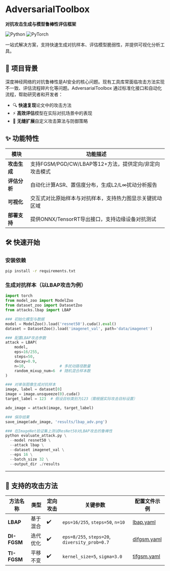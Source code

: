 # AdversarialToolbox  
**对抗攻击生成与模型鲁棒性评估框架**  

![Python](https://img.shields.io/badge/Python-3.8%2B-blue)
![PyTorch](https://img.shields.io/badge/PyTorch-2.0%2B-red)

一站式解决方案，支持快速生成对抗样本、评估模型脆弱性，并提供可视化分析工具。

## 🚀 项目背景  
深度神经网络的对抗鲁棒性是AI安全的核心问题。现有工具库常面临攻击方法实现不一致、评估流程碎片化等问题。AdversarialToolbox 通过标准化接口和自动化流程，帮助研究者和开发者：  
- 🔍 **快速复现**论文中的攻击方法  
- ⚡ **高效评估**模型在实际对抗场景中的表现  
- 🧩 **无缝扩展**自定义攻击算法与防御策略  

## ✨ 功能特性  
| 模块         | 功能描述                                                                 |  
|--------------|--------------------------------------------------------------------------|  
| **攻击生成** | 支持FGSM/PGD/CW/LBAP等12+方法，提供定向/非定向攻击模式                   |  
| **评估分析** | 自动化计算ASR、置信度分布，生成L2/L∞扰动分析报告                         |  
| **可视化**   | 交互式对比原始样本与对抗样本，支持热力图显示关键扰动区域                 |  
| **部署支持** | 提供ONNX/TensorRT导出接口，支持边缘设备对抗测试                          |  

## 🛠 快速开始  
### 安装依赖
```bash
pip install -r requirements.txt
```
### 生成对抗样本（以LBAP攻击为例）
```python
import torch
from model_zoo import ModelZoo
from dataset_zoo import DatasetZoo
from attacks.lbap import LBAP

### 初始化模型与数据
model = ModelZoo().load('resnet50').cuda().eval()
dataset = DatasetZoo().load('imagenet_val', path='data/imagenet')

### 配置LBAP攻击参数
attack = LBAP(
    model, 
    eps=16/255, 
    steps=50,
    decay=0.9,
    n=10,               # 多扰动路径数量
    random_mixup_num=6  # 随机混合样本数
)

### 对单张图像生成对抗样本
image, label = dataset[0]
image = image.unsqueeze(0).cuda()
target_label = 123  # 假设目标类别为123（需根据实际攻击目标设置）

adv_image = attack(image, target_label)

### 保存结果
save_image(adv_image, 'results/lbap_adv.png')

### 在ImageNet验证集上测试ResNet50对LBAP攻击的鲁棒性
python evaluate_attack.py \
  --model resnet50 \
  --attack lbap \
  --dataset imagenet_val \
  --eps 16 \
  --batch_size 32 \
  --output_dir ./results
```

---


## 🔫 支持的攻击方法  
| 方法名称       | 类型     | 定向攻击 | 关键参数 | 配置文件示例 |  
|----------------|----------|----------|----------|--------------|  
| **LBAP**       | 基于混合 | ✔️       | `eps=16/255`, `steps=50`, `n=10` | [lbap.yaml](configs/lbap.yaml) |  
| **DI-FGSM**    | 迭代优化 | ✔️       | `eps=8/255`, `steps=20`, `diversity_prob=0.7` | [difgsm.yaml](configs/difgsm.yaml) |  
| **TI-FGSM**    | 平移不变 | ✔️       | `kernel_size=5`, `sigma=3.0` | [tifgsm.yaml](configs/tifgsm.yaml) |  
